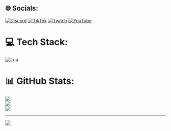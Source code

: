 
## 🌐 Socials:
[![Discord](https://img.shields.io/badge/Discord-%237289DA.svg?logo=discord&logoColor=white)](https://discord.gg/https://discord.gg/8DCMzdpe96) [![TikTok](https://img.shields.io/badge/TikTok-%23000000.svg?logo=TikTok&logoColor=white)](https://tiktok.com/@rafael.antunes) [![Twitch](https://img.shields.io/badge/Twitch-%239146FF.svg?logo=Twitch&logoColor=white)](https://twitch.tv/https://www.twitch.tv/fellow25) [![YouTube](https://img.shields.io/badge/YouTube-%23FF0000.svg?logo=YouTube&logoColor=white)](https://youtube.com/@@fellowcommunity) 

# 💻 Tech Stack:
![Lua](https://img.shields.io/badge/lua-%232C2D72.svg?style=plastic&logo=lua&logoColor=white)
# 📊 GitHub Stats:
![](https://github-readme-stats.vercel.app/api?username=Fellow1990&theme=one_dark_pro&hide_border=false&include_all_commits=true&count_private=true)<br/>
![](https://github-readme-streak-stats.herokuapp.com/?user=Fellow1990&theme=one_dark_pro&hide_border=false)<br/>
![](https://github-readme-stats.vercel.app/api/top-langs/?username=Fellow1990&theme=one_dark_pro&hide_border=false&include_all_commits=true&count_private=true&layout=compact)

---
[![](https://visitcount.itsvg.in/api?id=Fellow1990&icon=6&color=12)](https://visitcount.itsvg.in)

<!-- Proudly created with GPRM ( https://gprm.itsvg.in ) -->
